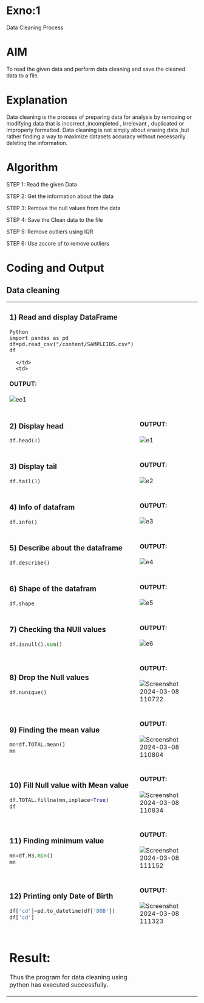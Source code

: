 # Exno:1
Data Cleaning Process

# AIM
To read the given data and perform data cleaning and save the cleaned data to a file.

# Explanation
Data cleaning is the process of preparing data for analysis by removing or modifying data that is incorrect ,incompleted , irrelevant , duplicated or improperly formatted. Data cleaning is not simply about erasing data ,but rather finding a way to maximize datasets accuracy without necessarily deleting the information.

# Algorithm
STEP 1: Read the given Data

STEP 2: Get the information about the data

STEP 3: Remove the null values from the data

STEP 4: Save the Clean data to the file

STEP 5: Remove outliers using IQR

STEP 6: Use zscore of to remove outliers

# Coding and Output
## Data cleaning
<table>
  <tr>
    <td width=50%>

### 1) Read and display DataFrame
```
Python
import pandas as pd
df=pd.read_csv("/content/SAMPLEIDS.csv")
df

  </td>
  <td>
```              
#### OUTPUT:

![ee1](https://github.com/silambarasan2004/exno1/assets/119559917/183060b7-b837-4c62-96cb-1099c4836c5e)




</td>
</tr>
<tr>
  <td width=50%>
              
### 2) Display head
```Python
df.head(3)
```
  </td>
  <td>

              
#### OUTPUT:

![e1](https://github.com/silambarasan2004/exno1/assets/119559917/48941fad-c506-4ef0-9bae-a562124a33e1)


</td>
</tr>
<tr>
  <td width=50%>

### 3) Display tail
```Python
df.tail(3)
```
  </td>
  <td>
              
#### OUTPUT:

![e2](https://github.com/silambarasan2004/exno1/assets/119559917/cdbf2fab-f1dd-4e13-819b-6069757f68fc)


</td>
</tr>
<tr>
  <td width=50%>

### 4) Info of datafram
```Python
df.info()
```
  </td>
  <td>
              
#### OUTPUT:

![e3](https://github.com/silambarasan2004/exno1/assets/119559917/a186d673-2c43-4feb-b585-a100e2dc4244)



</td>
</tr>
<tr>
  <td width=50%>

### 5) Describe about the dataframe
```Python
df.describe()
```
  </td>
  <td>
              
#### OUTPUT:

![e4](https://github.com/silambarasan2004/exno1/assets/119559917/4529ad5b-e4dc-4820-a3a2-cca559af6fb4)



</td>
</tr>
<tr>
  <td width=50%>

### 6) Shape of the datafram
```Python
df.shape
```
  </td>
  <td>
              
#### OUTPUT:

![e5](https://github.com/silambarasan2004/exno1/assets/119559917/0f5dae52-3ff7-4b16-839a-d36c5346a976)


</td>
</tr>
<tr>
  <td width=50%>

### 7) Checking tha NUll values
```Python
df.isnull().sum()
```
  </td>
  <td>
              
#### OUTPUT:

![e6](https://github.com/silambarasan2004/exno1/assets/119559917/17c18e4d-e987-41d2-b5be-730ab8c49517)


</td>
</tr>
<tr>
  <td width=50%>

### 8) Drop the Null values
```Python
df.nunique()

```
  </td>
  <td>
              
#### OUTPUT:

![Screenshot 2024-03-08 110722](https://github.com/silambarasan2004/exno1/assets/119559917/1e56d410-8fe5-4a68-b5cf-8c46504535a2)


</td>
</tr>
<tr>
  <td width=50%>

### 9) Finding the mean value
```Python
mn=df.TOTAL.mean()
mn
```
  </td>
  <td>
              
#### OUTPUT:

![Screenshot 2024-03-08 110804](https://github.com/silambarasan2004/exno1/assets/119559917/ce60b3c7-c6c0-4080-81fa-907abab8d05c)



</td>
</tr>
<tr>
  <td width=50%>

### 10) Fill Null value with Mean value
```Python
df.TOTAL.fillna(mn,inplace=True)
df
```
  </td>
  <td>
              
#### OUTPUT:

![Screenshot 2024-03-08 110834](https://github.com/silambarasan2004/exno1/assets/119559917/c8aeb491-0d32-4ed5-9633-2d818cf76120)



</td>
</tr>
<tr>
  <td width=50%>
    
### 11) Finding minimum value
```Python
mn=df.M3.min()
mn
```
  </td>
  <td>
              
#### OUTPUT:


![Screenshot 2024-03-08 111152](https://github.com/silambarasan2004/exno1/assets/119559917/75ab6384-6d91-4e7b-a84e-404e612b8161)




</td>
</tr>
<tr>
  <td width=50%>

### 12) Printing only Date of Birth
```Python
df['cd']=pd.to_datetime(df['DOB'])
df['cd']
```
  </td>
  <td>
              
#### OUTPUT:

![Screenshot 2024-03-08 111323](https://github.com/silambarasan2004/exno1/assets/119559917/c09aa757-5bd6-4425-ae05-bfd87a976985)




</td>
</tr>
<tr>
  <td width=50%>

# Result:
  Thus the program for data cleaning using python has executed successfully.
